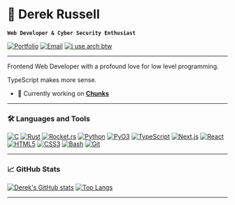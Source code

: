 # 🌊 Derek Russell

**`Web Developer & Cyber Security Enthusiast`**

[![Portfolio](https://img.shields.io/badge/Portfolio-%23000000.svg?style=for-the-badge&logo=firefox&logoColor=white)](https://derekrussell.pro)
[![Email](https://img.shields.io/badge/Email-%23D14836.svg?style=for-the-badge&logo=gmail&logoColor=white)](mailto:russellderek01@gmail.com)
[![i use arch btw](https://img.shields.io/badge/-i%20use%20arch%20btw-1793D1?style=for-the-badge&logo=arch-linux&logoColor=white)](https://archlinux.org)

---
Frontend Web Developer with a profound love for low level programming.

TypeScript makes more sense.

- 🚀 Currently working on **[Chunks](https://github.com/drkrssll/chunks-rs)**

---

### 🛠️ Languages and Tools

[![C](https://img.shields.io/badge/C-%23A8B9CC.svg?style=for-the-badge&logo=c&logoColor=black)](https://en.wikipedia.org/wiki/C_(programming_language))
[![Rust](https://img.shields.io/badge/Rust-000000?style=for-the-badge&logo=rust&logoColor=orange)](https://www.rust-lang.org/)
[![Rocket.rs](https://img.shields.io/badge/Rocket.rs-%23EC4A3F.svg?style=for-the-badge&logo=rocket&logoColor=white)](https://rocket.rs/)
[![Python](https://img.shields.io/badge/Python-%233776AB.svg?style=for-the-badge&logo=python&logoColor=yellow)](https://www.python.org/)
[![PyO3](https://img.shields.io/badge/PyO3-%2307405e.svg?style=for-the-badge&logo=rust&logoColor=black)](https://github.com/PyO3/pyo3)
[![TypeScript](https://img.shields.io/badge/TypeScript-%23007ACC.svg?style=for-the-badge&logo=typescript&logoColor=white)](https://www.typescriptlang.org/)
[![Next.js](https://img.shields.io/badge/Next.js-%23000000.svg?style=for-the-badge&logo=nextdotjs&logoColor=white)](https://nextjs.org/)
[![React](https://img.shields.io/badge/React-%2320232a.svg?style=for-the-badge&logo=react&logoColor=%2361DAFB)](https://reactjs.org/)
[![HTML5](https://img.shields.io/badge/HTML5-%23E34F26.svg?style=for-the-badge&logo=html5&logoColor=white)](https://developer.mozilla.org/en-US/docs/Web/Guide/HTML/HTML5)
[![CSS3](https://img.shields.io/badge/CSS3-%231572B6.svg?style=for-the-badge&logo=css3&logoColor=black)](https://developer.mozilla.org/en-US/docs/Web/CSS)
[![Bash](https://img.shields.io/badge/Bash-%234EAA25.svg?style=for-the-badge&logo=gnu-bash&logoColor=white)](https://www.gnu.org/software/bash/)
[![Git](https://img.shields.io/badge/Git-%23F05033.svg?style=for-the-badge&logo=git&logoColor=white)](https://git-scm.com/)

---

### 📈 GitHub Stats

[![Derek's GitHub stats](https://github-readme-stats.vercel.app/api?username=drkrssll&show_icons=true&theme=tokyonight)](https://github.com/drkrssll)
[![Top Langs](https://github-readme-stats.vercel.app/api/top-langs/?username=drkrssll&layout=compact&theme=tokyonight)](https://github.com/drkrssll)

---
